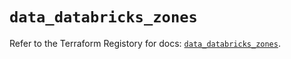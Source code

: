 # `data_databricks_zones`

Refer to the Terraform Registory for docs: [`data_databricks_zones`](https://registry.terraform.io/providers/databricks/databricks/1.32.0/docs/data-sources/zones).
